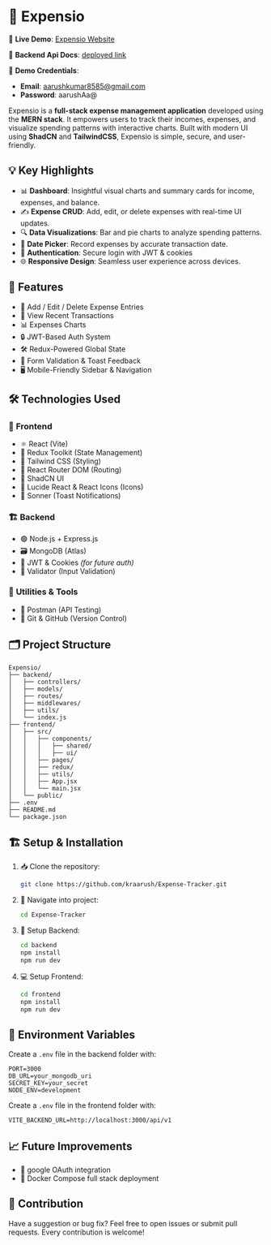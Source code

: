 # 💸 Expensio

🔗 **Live Demo**: [Expensio Website](https://exprensio.netlify.app/)

🔗 **Backend Api Docs**: [deployed link](https://expense-tracker-tyna.onrender.com/api-docs/)

🧪 **Demo Credentials**:

* **Email**: aarushkumar8585@gmail.com
* **Password**: aarushAa@

Expensio is a **full-stack expense management application** developed using the **MERN stack**. It empowers users to track their incomes, expenses, and visualize spending patterns with interactive charts. Built with modern UI using **ShadCN** and **TailwindCSS**, Expensio is simple, secure, and user-friendly.


## 💡 Key Highlights

- 📊 **Dashboard**: Insightful visual charts and summary cards for income, expenses, and balance.
- ✍️ **Expense CRUD**: Add, edit, or delete expenses with real-time UI updates.
- 🔍 **Data Visualizations**: Bar and pie charts to analyze spending patterns.
- 📅 **Date Picker**: Record expenses by accurate transaction date.
- 🔐 **Authentication**: Secure login with JWT & cookies
- 🌐 **Responsive Design**: Seamless user experience across devices.



## 📌 Features

- 🧾 Add / Edit / Delete Expense Entries
- 📅 View Recent Transactions
- 📊 Expenses Charts
- 🔒 JWT-Based Auth System
- 🛠️ Redux-Powered Global State
- 🚀 Form Validation & Toast Feedback
- 🖥️ Mobile-Friendly Sidebar & Navigation



## 🛠️ Technologies Used

### 🎨 **Frontend**

* ⚛️ React (Vite)
* 🧠 Redux Toolkit (State Management)
* 💅 Tailwind CSS (Styling)
* 🚦 React Router DOM (Routing)
* 🧩 ShadCN UI
* 🎨 Lucide React & React Icons (Icons)
* 🍞 Sonner (Toast Notifications)

### 🏗️ **Backend**

* 🟢 Node.js + Express.js
* 🗃️ MongoDB (Atlas)
* 🔐 JWT & Cookies *(for future auth)*
* 🔏 Validator (Input Validation)

### 🔧 **Utilities & Tools**

* 🧪 Postman (API Testing)
* 🔗 Git & GitHub (Version Control)




## 🗂️ Project Structure

```
Expensio/
├── backend/
│   ├── controllers/
│   ├── models/
│   ├── routes/
│   ├── middlewares/
│   ├── utils/
│   └── index.js
├── frontend/
│   ├── src/
│   │   ├── components/
│   │   │   ├── shared/
│   │   │   ├── ui/
│   │   ├── pages/
│   │   ├── redux/
│   │   ├── utils/
│   │   ├── App.jsx
│   │   └── main.jsx
│   └── public/
├── .env
├── README.md
└── package.json
```


## 🏗️ Setup & Installation

1. 📥 Clone the repository:

   ```bash
   git clone https://github.com/kraarush/Expense-Tracker.git
   ```

2. 📂 Navigate into project:

   ```bash
   cd Expense-Tracker
   ```

3. 🔧 Setup Backend:

   ```bash
   cd backend
   npm install
   npm run dev
   ```

4. 💻 Setup Frontend:

   ```bash
   cd frontend
   npm install
   npm run dev
   ```


## 🔐 Environment Variables

Create a `.env` file in the backend folder with:

```
PORT=3000
DB_URL=your_mongodb_uri
SECRET_KEY=your_secret
NODE_ENV=development
```

Create a `.env` file in the frontend folder with:

```
VITE_BACKEND_URL=http://localhost:3000/api/v1
```

## 📈 Future Improvements

* 🔐 google OAuth integration
* 🐳 Docker Compose full stack deployment



## 🤝 Contribution

Have a suggestion or bug fix? Feel free to open issues or submit pull requests. Every contribution is welcome!

